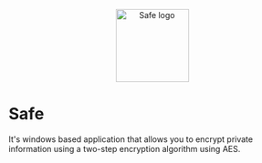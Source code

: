 <p align="center">
  <img src="D:\Programming\Python\Projects\Safe\resources\logo.ico" alt="Safe logo" width="128" height="128"/>
</p>

# Safe

It's windows based application that allows you to encrypt private information using a two-step encryption algorithm
using AES.

